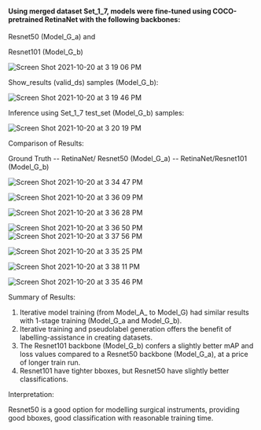 
#### Using merged dataset Set_1_7, models were fine-tuned using COCO-pretrained RetinaNet with the following backbones:

Resnet50 (Model_G_a) and 

Resnet101 (Model_G_b)

![Screen Shot 2021-10-20 at 3 19 06 PM](https://user-images.githubusercontent.com/71532604/138180424-eca84405-0934-4eae-a58d-3865f48e7124.png)


Show_results (valid_ds) samples (Model_G_b):

![Screen Shot 2021-10-20 at 3 19 46 PM](https://user-images.githubusercontent.com/71532604/138180489-3707834f-9d13-4f14-8a69-9117e0f73282.png)


Inference using Set_1_7 test_set (Model_G_b) samples:

![Screen Shot 2021-10-20 at 3 20 19 PM](https://user-images.githubusercontent.com/71532604/138180542-7d4027c0-66d0-46f6-864a-746bfde8cafe.png)


Comparison of Results:

Ground Truth  --   RetinaNet/ Resnet50 (Model_G_a) -- RetinaNet/Resnet101 (Model_G_b)

![Screen Shot 2021-10-20 at 3 34 47 PM](https://user-images.githubusercontent.com/71532604/138182429-4baadae2-165b-445c-9418-7de906e8cfb5.png)


![Screen Shot 2021-10-20 at 3 36 09 PM](https://user-images.githubusercontent.com/71532604/138182339-bf61b8c6-457b-49d1-a20b-61a8505b17b7.png)


![Screen Shot 2021-10-20 at 3 36 28 PM](https://user-images.githubusercontent.com/71532604/138182353-dceaccab-e7be-4773-bd0d-571d0c144ec8.png)

![Screen Shot 2021-10-20 at 3 36 50 PM](https://user-images.githubusercontent.com/71532604/138182364-cba2d64f-6d27-4016-816a-96f246f43f70.png)
![Screen Shot 2021-10-20 at 3 37 56 PM](https://user-images.githubusercontent.com/71532604/138182370-31839c03-2866-4357-9b83-1f5eb28091d6.png)

![Screen Shot 2021-10-20 at 3 35 25 PM](https://user-images.githubusercontent.com/71532604/138182428-f1065856-7ee7-4e01-92fd-b76c448edd1f.png)


![Screen Shot 2021-10-20 at 3 38 11 PM](https://user-images.githubusercontent.com/71532604/138182384-8bd21c66-b87e-4bb3-b8b9-dd8a5284bde0.png)

![Screen Shot 2021-10-20 at 3 35 46 PM](https://user-images.githubusercontent.com/71532604/138182427-a6d842ff-a0bc-4d6d-87e3-c0d43ca0db9c.png)




Summary of Results:

1)  Iterative model training (from Model_A_ to Model_G) had similar results with 1-stage training (Model_G_a and Model_G_b).
2)  Iterative training and pseudolabel generation offers the benefit of labelling-assistance in creating datasets.
3)  The Resnet101 backbone (Model_G_b) confers a slightly better mAP and loss values compared to a Resnet50 backbone (Model_G_a), at a price of longer train run.
4)  Resnet101 have tighter bboxes, but Resnet50 have slightly better classifications.

Interpretation:

Resnet50 is a good option for modelling surgical instruments, providing good bboxes, good classification with reasonable training time.
